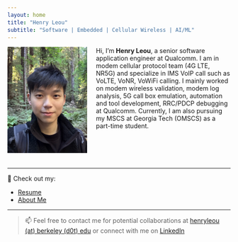 ```yaml
---
layout: home
title: "Henry Leou"
subtitle: "Software | Embedded | Cellular Wireless | AI/ML"
---
```

<!-- <img src="/assets/img/henry.jpg" alt="Henry Leou" style="width:180px; border-radius:50%; margin-bottom:20px;" /> -->
<!-- <img src="/assets/img/henry.jpg" alt="Henry Leou" style="float: left; margin: 0 20px 20px 0; width: 160px; border-radius: 50%;" /> -->
<img src="/assets/img/henry.jpg" alt="Henry Leou" style="float: left; margin: 0 20px 20px 0; width: 180px;" />



Hi, I’m **Henry Leou**, a senior software application engineer at Qualcomm. I am in modem cellular protocol team (4G LTE, NR5G) and specialize in IMS VoIP call such as VoLTE, VoNR, VoWiFi calling. I mainly worked on modem wireless validation, modem log analysis, 5G call box emulation, automation and tool development, RRC/PDCP debugging at Qualcomm. Currently, I am also pursuing my MSCS at Georgia Tech (OMSCS) as a part-time student.

<div style="clear: both;"></div>

---

🔧 Check out my:

<!-- - [Projects](/projects/) -->
- [Resume](/resume/)
- [About Me](/aboutme/)

---

> 📫 Feel free to contact me for potential collaborations at [henryleou (at) berkeley (d0t) edu](mailto:henryleou@berkeley.com) or connect with me on [LinkedIn](https://www.linkedin.com/in/henry-leou-746731146/)
